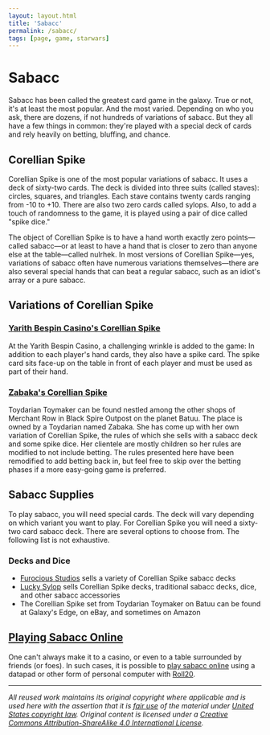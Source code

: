 ```yaml
---
layout: layout.html
title: 'Sabacc'
permalink: /sabacc/
tags: [page, game, starwars]
---
```


# Sabacc

<!-- ![](/Images/sabacc.jpg) -->

Sabacc has been called the greatest card game in the galaxy. True or not, it's at least the most popular. And the most varied. Depending on who you ask, there are dozens, if not hundreds of variations of sabacc. But they all have a few things in common: they're played with a special deck of cards and rely heavily on betting, bluffing, and chance.

## Corellian Spike

Corellian Spike is one of the most popular variations of sabacc. It uses a deck of sixty-two cards. The deck is divided into three suits (called staves): circles, squares, and triangles. Each stave contains twenty cards ranging from -10 to +10. There are also two zero cards called sylops. Also, to add a touch of randomness to the game, it is played using a pair of dice called "spike dice."

The object of Corellian Spike is to have a hand worth exactly zero points—called sabacc—or at least to have a hand that is closer to zero than anyone else at the table—called nulrhek. In most versions of Corellian Spike—yes, variations of sabacc often have numerous variations themselves—there are also several special hands that can beat a regular sabacc, such as an idiot's array or a pure sabacc.

## Variations of Corellian Spike

### [Yarith Bespin Casino's Corellian Spike](/sabacc/yarith)

At the Yarith Bespin Casino, a challenging wrinkle is added to the game: In addition to each player's hand cards, they also have a spike card. The spike card sits face-up on the table in front of each player and must be used as part of their hand.

### [Zabaka's Corellian Spike](/sabacc/zabaka)

Toydarian Toymaker can be found nestled among the other shops of Merchant Row in Black Spire Outpost on the planet Batuu. The place is owned by a Toydarian named Zabaka. She has come up with her own variation of Corellian Spike, the rules of which she sells with a sabacc deck and some spike dice. Her clientele are mostly children so her rules are modified to not include betting. The rules presented here have been remodified to add betting back in, but feel free to skip over the betting phases if a more easy-going game is preferred.

## Sabacc Supplies

<!-- ![](/images/sabacc-set.png) -->

To play sabacc, you will need special cards. The deck will vary depending on which variant you want to play. For Corellian Spike you will need a sixty-two card sabacc deck. There are several options to choose from. The following list is not exhaustive.

### Decks and Dice

- [Furocious Studios](https://www.makeplayingcards.com/sell/furocious) sells a variety of Corellian Spike sabacc decks
- [Lucky Sylop](https://www.ebay.com/sch/luckysylop/m.html) sells Corellian Spike decks, traditional sabacc decks, dice, and other sabacc accessories
- The Corellian Spike set from Toydarian Toymaker on Batuu can be found at Galaxy's Edge, on eBay, and sometimes on Amazon

## [Playing Sabacc Online](/sabacc/playing-sabacc-on-roll20)

One can't always make it to a casino, or even to a table surrounded by friends (or foes). In such cases, it is possible to [play sabacc online](/sabacc/playing-sabacc-on-roll20) using a datapad or other form of personal computer with [Roll20](https://roll20.net/).

---

*All reused work maintains its original copyright where applicable and is used here with the assertion that it is [fair use](https://en.wikipedia.org/wiki/Fair_use) of the material under [United States copyright law](https://en.wikipedia.org/wiki/Copyright_law_of_the_United_States). Original content is licensed under a [Creative Commons Attribution-ShareAlike 4.0 International License](http://creativecommons.org/licenses/by-sa/4.0/).*
